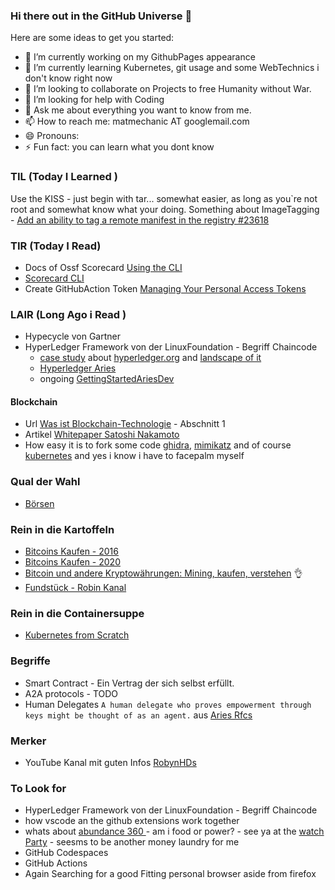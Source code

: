 ### Hi there out in the GitHub Universe 👋

<!--
**matmech/matmech** is a ✨ _special_ ✨ repository because its `README.md` (this file) appears on your GitHub profile.
-->

Here are some ideas to get you started:

- 🔭 I’m currently working on my GithubPages appearance
- 🌱 I’m currently learning Kubernetes, git usage and some WebTechnics i don't know right now
- 👯 I’m looking to collaborate on Projects to free Humanity without War.
- 🤔 I’m looking for help with Coding
- 💬 Ask me about everything you want to know from me.
- 📫 How to reach me: matmechanic AT googlemail.com
- 😄 Pronouns: 
- ⚡ Fun fact: you can learn what you dont know



### TIL (Today I Learned )

Use the KISS - just begin with tar... somewhat easier, as long as you`re not root and somewhat know what your doing.
Something about ImageTagging - [Add an ability to tag a remote manifest in the registry #23618
](https://github.com/containers/podman/issues/23618)

### TIR (Today I Read)
  - Docs of Ossf Scorecard [Using the CLI](https://securityscorecards.dev/#using-the-cli)
  - [Scorecard CLI](https://github.com/ossf/scorecard#scorecard-command-line-interface)
  - Create GitHubAction Token [Managing Your Personal Access Tokens](https://docs.github.com/en/authentication/keeping-your-account-and-data-secure/managing-your-personal-access-tokens)

### LAIR (Long Ago i  Read )
- Hypecycle von Gartner
- HyperLedger Framework von der LinuxFoundation - Begriff Chaincode
  -  [case study](https://linuxfoundation.org/press-release/hyperledger-announces-2021-brand-study/) about [hyperledger.org](https://www.hyperledger.org/) and [landscape of it](https://landscape.hyperledger.org/card-mode?project=hosted)
  -   [Hyperledger Aries](https://github.com/hyperledger/aries-rfcs/blob/main/concepts/0004-agents/README.md)
  -   ongoing [GettingStartedAriesDev](https://github.com/hyperledger/aries-cloudagent-python/tree/main/docs/GettingStartedAriesDev)

#### Blockchain
* Url [Was ist Blockchain-Technologie](https://blockgeeks.com/guides/de/was-ist-blockchain-technologie/) - Abschnitt 1
* Artikel [Whitepaper Satoshi Nakamoto](https://www.bitcoin.de/de/bitcoin-whitepaper-deutsch-html)
* How easy it is to fork some code [ghidra](https://github.com/NationalSecurityAgency/ghidra), [mimikatz](https://github.com/gentilkiwi/mimikatz) and of course [kubernetes](https://github.com/kubernetes/kubernetes) and yes i know i have to facepalm myself

### Qual der Wahl
* [Börsen](https://www.cryptolist.de/boersen)

### Rein in die Kartoffeln
* [Bitcoins Kaufen - 2016](https://www.heise.de/ct/artikel/Bitcoins-kaufen-Schritt-fuer-Schritt-3129777.html)
* [Bitcoins Kaufen - 2020](https://www.heise.de/tipps-tricks/Bitcoins-kaufen-so-geht-s-3970555.html)
* [Bitcoin und andere Kryptowährungen: Mining, kaufen, verstehen](https://www.heise.de/ct/artikel/Bitcoin-und-andere-Kryptowaehrungen-Mining-kaufen-verstehen-3975432.html) 👌
* [Fundstück - Robin Kanal ](https://www.youtube.com/@RobynHD)

### Rein in die Containersuppe
 * [Kubernetes from Scratch](https://www.ulam.io/blog/kubernetes-scratch) 

### Begriffe
- Smart Contract - Ein Vertrag der sich selbst erfüllt.
- A2A protocols - TODO
- Human Delegates `A human delegate who proves empowerment through keys might be thought of as an agent.` aus [Aries Rfcs](https://github.com/hyperledger/aries-rfcs/blob/main/concepts/0004-agents/README.md)

### Merker
* YouTube Kanal mit guten Infos [RobynHDs](https://www.youtube.com/@RobynHD)

### To Look for
- HyperLedger Framework von der LinuxFoundation - Begriff Chaincode
- how vscode an the github extensions work together
- whats about [abundance 360 ](https://www.abundance360.com/summit) - am i food or power? - see ya at the [watch Party](https://www.meetup.com/singularity-chapter-munich/events/292234951/) - seesms to be another money laundry for me
- GitHub Codespaces
- GitHub Actions
- Again Searching for a good Fitting personal browser aside from firefox


